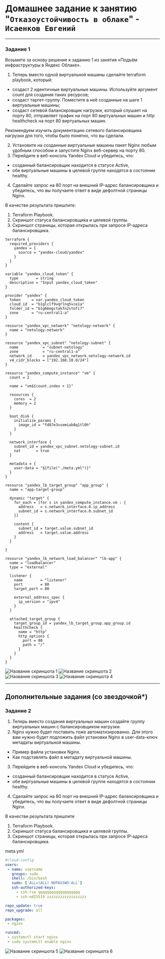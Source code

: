 # Домашнее задание к занятию "`Отказоустойчивость в облаке`" - `Исаенков Евгений`

---

### Задание 1

Возьмите за основу решение к заданию 1 из занятия «Подъём инфраструктуры в Яндекс Облаке».

1. Теперь вместо одной виртуальной машины сделайте terraform playbook, который:
- создаст 2 идентичные виртуальные машины. Используйте аргумент count для создания таких ресурсов;
- создаст таргет-группу. Поместите в неё созданные на шаге 1 виртуальные машины;
- создаст сетевой балансировщик нагрузки, который слушает на порту 80, отправляет трафик на порт 80 виртуальных машин и http healthcheck на порт 80 виртуальных машин.

Рекомендуем изучить документацию сетевого балансировщика нагрузки для того, чтобы было понятно, что вы сделали.

2. Установите на созданные виртуальные машины пакет Nginx любым удобным способом и запустите Nginx веб-сервер на порту 80.
3. Перейдите в веб-консоль Yandex Cloud и убедитесь, что:
- созданный балансировщик находится в статусе Active,
- обе виртуальные машины в целевой группе находятся в состоянии healthy.
4. Сделайте запрос на 80 порт на внешний IP-адрес балансировщика и убедитесь, что вы получаете ответ в виде дефолтной страницы Nginx.

В качестве результата пришлите:
1. Terraform Playbook.
2. Скриншот статуса балансировщика и целевой группы.
3. Скриншот страницы, которая открылась при запросе IP-адреса балансировщика.


```hcl
terraform {
  required_providers {
    yandex = {
      source = "yandex-cloud/yandex"
    }
  }
}

variable "yandex_cloud_token" {
  type        = string
  description = "Input yandex_cloud_token"
}

provider "yandex" {
  token     = var.yandex_cloud_token
  cloud_id  = "b1glclf9vqrlnq5vce1a"
  folder_id = "b1g66egctakfn2stnfi7"
  zone      = "ru-central1-a"
}

resource "yandex_vpc_network" "netology-network" {
  name = "netology-network"
}

resource "yandex_vpc_subnet" "netology-subnet" {
  name           = "subnet-netology"
  zone           = "ru-central1-a"
  network_id     = yandex_vpc_network.netology-network.id
  v4_cidr_blocks = ["192.168.10.0/24"]
}

resource "yandex_compute_instance" "vm" {
  count = 2

  name = "vm${count.index + 1}"

  resources {
    cores  = 2
    memory = 2
  }

  boot_disk {
    initialize_params {
      image_id = "fd87e3vsemiab8q1tl0h"
    }
  }

  network_interface {
    subnet_id = yandex_vpc_subnet.netology-subnet.id
    nat       = true
  }

  metadata = {
    user-data = "${file("./meta.yml")}"
  }
}

resource "yandex_lb_target_group" "app_group" {
  name = "app-target-group"

  dynamic "target" {
    for_each = [for s in yandex_compute_instance.vm : {
      address   = s.network_interface.0.ip_address
      subnet_id = s.network_interface.0.subnet_id
    }]

    content {
      subnet_id = target.value.subnet_id
      address   = target.value.address
    }
  }

}

resource "yandex_lb_network_load_balancer" "lb-app" {
  name = "loadbalancer"
  type = "external"

  listener {
    name        = "listener"
    port        = 80
    target_port = 80

    external_address_spec {
      ip_version = "ipv4"
    }
  }

  attached_target_group {
    target_group_id = yandex_lb_target_group.app_group.id
    healthcheck {
      name = "http"
      http_options {
        port = 80
        path = "/"
      }
    }
  }
}
```

![Название скриншота 1](https://github.com/Udjin79/netology_hw/blob/main/img/sflt26_hw4_1.png?raw=true)
![Название скриншота 2](https://github.com/Udjin79/netology_hw/blob/main/img/sflt26_hw4_2.png?raw=true)
![Название скриншота 3](https://github.com/Udjin79/netology_hw/blob/main/img/sflt26_hw4_3.png?raw=true)
![Название скриншота 4](https://github.com/Udjin79/netology_hw/blob/main/img/sflt26_hw4_4.png?raw=true)

---
## Дополнительные задания (со звездочкой*)

### Задание 2

1. Теперь вместо создания виртуальных машин создайте группу виртуальных машин с балансировщиком нагрузки.
2. Nginx нужно будет поставить тоже автоматизированно. Для этого вам нужно будет подложить файл установки Nginx в user-data-ключ метадаты виртуальной машины.
- Пример файла установки Nginx.
- Как подставлять файл в метадату виртуальной машины.
3. Перейдите в веб-консоль Yandex Cloud и убедитесь, что:
- созданный балансировщик находится в статусе Active,
- обе виртуальные машины в целевой группе находятся в состоянии healthy.
4. Сделайте запрос на 80 порт на внешний IP-адрес балансировщика и убедитесь, что вы получаете ответ в виде дефолтной страницы Nginx.

В качестве результата пришлите
1. Terraform Playbook.
2. Скриншот статуса балансировщика и целевой группы.
3. Скриншот страницы, которая открылась при запросе IP-адреса балансировщика.

meta.yml
```yaml
#cloud-config
users:
 - name: username
   groups: sudo
   shell: /bin/bash
   sudo: ['ALL=(ALL) NOPASSWD:ALL']
   ssh-authorized-keys:
     - ssh-rsa qqqqqqqqqqqqqqqqqqq
     - ssh-ed25519 zzzzzzzzzzzzzzzzzz

repo_update: true
repo_upgrade: all

packages:
 - nginx

runcmd:
 - systemctl start nginx
 - sudo systemctl enable nginx
 ```
 ![Название скриншота 5](https://github.com/Udjin79/netology_hw/blob/main/img/sflt26_hw4_5.png?raw=true)
 ![Название скриншота 6](https://github.com/Udjin79/netology_hw/blob/main/img/sflt26_hw4_6.png?raw=true)